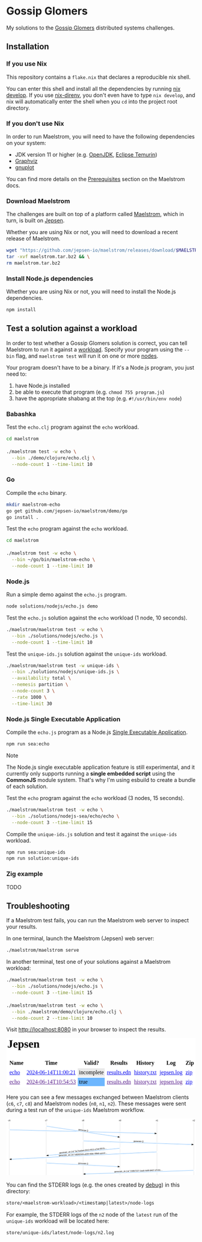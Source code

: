 # Gossip Glomers

My solutions to the [Gossip Glomers](https://fly.io/dist-sys/) distributed systems challenges.

## Installation

### If you use Nix

This repository contains a `flake.nix` that declares a reproducible nix shell.

You can enter this shell and install all the dependencies by running [nix develop](https://nix.dev/manual/nix/2.13/command-ref/new-cli/nix3-develop). If you use [nix-direnv](https://github.com/nix-community/nix-direnv), you don't even have to type `nix develop`, and nix will automatically enter the shell when you `cd` into the project root directory.

### If you don't use Nix

In order to run Maelstrom, you will need to have the following dependencies on your system:

- JDK version 11 or higher (e.g. [OpenJDK](https://openjdk.org/), [Eclipse Temurin](https://adoptium.net/temurin/releases/))
- [Graphviz](https://graphviz.org/)
- [gnuplot](http://www.gnuplot.info/)

You can find more details on the [Prerequisites](https://github.com/jepsen-io/maelstrom/blob/main/doc/01-getting-ready/index.md#prerequisites) section on the Maelstrom docs.

### Download Maelstrom

The challenges are built on top of a platform called [Maelstrom](https://github.com/jepsen-io/maelstrom), which in turn, is built on [Jepsen](https://github.com/jepsen-io/jepsen).

Whether you are using Nix or not, you will need to download a recent release of Maelstrom.

```sh
wget "https://github.com/jepsen-io/maelstrom/releases/download/$MAELSTROM_VERSION/maelstrom.tar.bz2" && \
tar -xvf maelstrom.tar.bz2 && \
rm maelstrom.tar.bz2
```

### Install Node.js dependencies

Whether you are using Nix or not, you will need to install the Node.js dependencies.

```sh
npm install
```

## Test a solution against a workload

In order to test whether a Gossip Glomers solution is correct, you can tell Maelstrom to run it against a [workload](https://github.com/jepsen-io/maelstrom/blob/main/doc/workloads.md). Specify your program using the `--bin` flag, and `maelstrom test` will run it on one or more [nodes](https://github.com/jepsen-io/maelstrom/blob/main/doc/protocol.md#nodes-and-networks).

Your program doesn't have to be a binary. If it's a Node.js program, you just need to:

1. have Node.js installed
2. be able to execute that program (e.g. `chmod 755 program.js`)
3. have the appropriate shabang at the top (e.g. `#!/usr/bin/env node`)

### Babashka

Test the `echo.clj` program against the `echo` workload.

```sh
cd maelstrom

./maelstrom test -w echo \
  --bin ./demo/clojure/echo.clj \
  --node-count 1 --time-limit 10
```

### Go

Compile the `echo` binary.

```sh
mkdir maelstrom-echo
go get github.com/jepsen-io/maelstrom/demo/go
go install .
```

Test the `echo` program against the `echo` workload.

```sh
cd maelstrom

./maelstrom test -w echo \
  --bin ~/go/bin/maelstrom-echo \
  --node-count 1 --time-limit 10
```

### Node.js

Run a simple demo against the `echo.js` program.

```sh
node solutions/nodejs/echo.js demo
```

Test the `echo.js` solution against the `echo` workload (1 node, 10 seconds).

```sh
./maelstrom/maelstrom test -w echo \
  --bin ./solutions/nodejs/echo.js \
  --node-count 1 --time-limit 10
```

Test the `unique-ids.js` solution against the `unique-ids` workload.

```sh
./maelstrom/maelstrom test -w unique-ids \
  --bin ./solutions/nodejs/unique-ids.js \
  --availability total \
  --nemesis partition \
  --node-count 3 \
  --rate 1000 \
  --time-limit 30
```

### Node.js Single Executable Application

Compile the `echo.js` program as a Node.js [Single Executable Application](https://nodejs.org/api/single-executable-applications.html).

```sh
npm run sea:echo
```

> [!NOTE]
> The Node.js single executable application feature is still experimental, and it currently only supports running a **single embedded script** using the **CommonJS** module system. That's why I'm using esbuild to create a bundle of each solution.

Test the `echo` program against the `echo` workload (3 nodes, 15 seconds).

```sh
./maelstrom/maelstrom test -w echo \
  --bin ./solutions/nodejs-sea/echo/echo \
  --node-count 3 --time-limit 15
```

Compile the `unique-ids.js` solution and test it against the `unique-ids` workload.

```sh
npm run sea:unique-ids
npm run solution:unique-ids
```

### Zig example

TODO

## Troubleshooting

If a Maelstrom test fails, you can run the Maelstrom web server to inspect your results.

In one terminal, launch the Maelstrom (Jepsen) web server:

```sh
./maelstrom/maelstrom serve
```

In another terminal, test one of your solutions against a Maelstrom workload:

```sh
./maelstrom/maelstrom test -w echo \
  --bin ./solutions/nodejs/echo.js \
  --node-count 3 --time-limit 15

./maelstrom/maelstrom test -w echo \
  --bin ./maelstrom/demo/clojure/echo.clj \
  --node-count 2 --time-limit 10
```

Visit [http://localhost:8080](http://localhost:8080) in your browser to inspect the results.

![The Maelstrom web server showing a valid test run and an incomplete one](./assets/images/maelstrom-server.png)

Here you can see a few messages exchanged between Maelstrom clients (`c6`, `c7`, `c8`) and Maelstrom nodes (`n0`, `n1`, `n2`). These messages were sent during a test run of the `unique-ids` Maelstrom workflow.

![Maelstrom messages for the unique-ids workflow](./assets/images/maelstrom-messages-unique-ids.png)

You can find the STDERR logs (e.g. the ones created by [debug](https://github.com/debug-js/debug)) in this directory:

```txt
store/<maelstrom-workload>/<timestamp|latest>/node-logs
```

For example, the STDERR logs of the `n2` node of the `latest` run of the `unique-ids` workload will be located here:

```txt
store/unique-ids/latest/node-logs/n2.log
```
